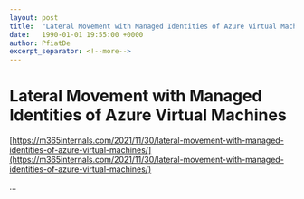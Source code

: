```yaml
---
layout: post
title:  "Lateral Movement with Managed Identities of Azure Virtual Machines"
date:   1990-01-01 19:55:00 +0000
author: PfiatDe
excerpt_separator: <!--more-->
---
```


# Lateral Movement with Managed Identities of Azure Virtual Machines

[https://m365internals.com/2021/11/30/lateral-movement-with-managed-identities-of-azure-virtual-machines/](https://m365internals.com/2021/11/30/lateral-movement-with-managed-identities-of-azure-virtual-machines/)

...
<!--more-->
